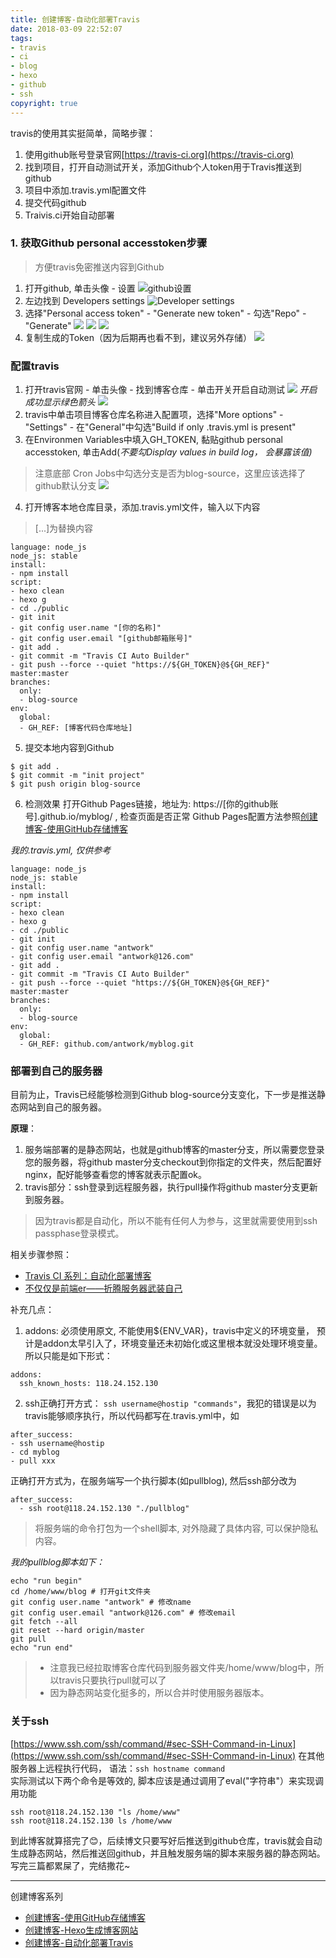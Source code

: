 ```yaml
---
title: 创建博客-自动化部署Travis
date: 2018-03-09 22:52:07
tags: 
- travis
- ci
- blog
- hexo
- github
- ssh
copyright: true
---
```


travis的使用其实挺简单，简略步骤：

1. 使用github账号登录官网[https://travis-ci.org](https://travis-ci.org)
2. 找到项目，打开自动测试开关，添加Github个人token用于Travis推送到github
3. 项目中添加.travis.yml配置文件
4. 提交代码github
5. Traivis.ci开始自动部署

### 1. 获取Github personal accesstoken步骤
> 方便travis免密推送内容到Github

1. 打开github, 单击头像 - 设置
![github设置](/blog/assets/githubblog/github_token0.png)
2. 左边找到 Developers settings
![Developer settings](/blog/assets/githubblog/github_token1.png)
3. 选择"Personal access token" - "Generate new token" - 勾选"Repo" - "Generate"
![](/blog/assets/githubblog/github_token2.png)
![](/blog/assets/githubblog/github_token3.png)
![](/blog/assets/githubblog/github_token4.png)
4. 复制生成的Token（因为后期再也看不到，建议另外存储）
![](/blog/assets/githubblog/github_token5.png)

### 配置travis
1. 打开travis官网 - 单击头像 - 找到博客仓库 - 单击开关开启自动测试
![](/blog/assets/githubblog/travis_0.png)
*开启成功显示绿色箭头*
![](/blog/assets/githubblog/travis1.png)
2. travis中单击项目博客仓库名称进入配置项，选择"More options" - "Settings" - 在"General"中勾选"Build if only .travis.yml is present"
3. 在Environmen Variables中填入GH_TOKEN, 黏贴github personal accesstoken, 单击Add(*不要勾Display values in build log， 会暴露该值)*
> 注意底部 Cron Jobs中勾选分支是否为blog-source，这里应该选择了github默认分支
![](/blog/assets/githubblog/travis_setting.png)

4. 打开博客本地仓库目录，添加.travis.yml文件，输入以下内容

> [...]为替换内容

```
language: node_js
node_js: stable
install:
- npm install
script:
- hexo clean
- hexo g
- cd ./public
- git init
- git config user.name "[你的名称]"
- git config user.email "[github邮箱账号]"
- git add .
- git commit -m "Travis CI Auto Builder"
- git push --force --quiet "https://${GH_TOKEN}@${GH_REF}" master:master
branches:
  only:
  - blog-source
env:
  global:
  - GH_REF: [博客代码仓库地址]

```
5. 提交本地内容到Github

```
$ git add .
$ git commit -m "init project"
$ git push origin blog-source
```
6. 检测效果
	打开Github Pages链接，地址为: https://[你的github账号].github.io/myblog/ , 检查页面是否正常
	Github Pages配置方法参照[创建博客-使用GitHub存储博客](/blog/2018/03/09/blog2/)
	 
*我的.travis.yml, 仅供参考*

```
language: node_js
node_js: stable
install:
- npm install
script:
- hexo clean
- hexo g
- cd ./public
- git init
- git config user.name "antwork"
- git config user.email "antwork@126.com"
- git add .
- git commit -m "Travis CI Auto Builder"
- git push --force --quiet "https://${GH_TOKEN}@${GH_REF}" master:master
branches:
  only:
  - blog-source
env:
  global:
  - GH_REF: github.com/antwork/myblog.git
```

### 部署到自己的服务器
目前为止，Travis已经能够检测到Github blog-source分支变化，下一步是推送静态网站到自己的服务器。

**原理**：

1. 服务端部署的是静态网站，也就是github博客的master分支，所以需要您登录您的服务器，将github master分支checkout到你指定的文件夹，然后配置好nginx，配好能够查看您的博客就表示配置ok。
2. travis部分：ssh登录到远程服务器，执行pull操作将github master分支更新到服务器。

>因为travis都是自动化，所以不能有任何人为参与，这里就需要使用到ssh passphase登录模式。

相关步骤参照： 

* [Travis CI 系列：自动化部署博客](https://segmentfault.com/a/1190000011218410)
* [不仅仅是前端er——折腾服务器武装自己](https://segmentfault.com/a/1190000013242438)

补充几点：

1. addons: 必须使用原文, 不能使用${ENV_VAR}，travis中定义的环境变量， 预计是addon太早引入了，环境变量还未初始化或这里根本就没处理环境变量。所以只能是如下形式：

```
addons:
  ssh_known_hosts: 118.24.152.130
```
	
2. ssh正确打开方式： `ssh username@hostip "commands"`，我犯的错误是以为travis能够顺序执行，所以代码都写在.travis.yml中，如

```
after_success:
- ssh username@hostip
- cd myblog
- pull xxx
```

正确打开方式为，在服务端写一个执行脚本(如pullblog), 然后ssh部分改为

```
after_success:
  - ssh root@118.24.152.130 "./pullblog"
```
>将服务端的命令打包为一个shell脚本, 对外隐藏了具体内容, 可以保护隐私内容。

*我的pullblog脚本如下：*

```
echo "run begin"
cd /home/www/blog # 打开git文件夹
git config user.name "antwork" # 修改name
git config user.email "antwork@126.com" # 修改email
git fetch --all
git reset --hard origin/master
git pull
echo "run end"
```
> * 注意我已经拉取博客仓库代码到服务器文件夹/home/www/blog中，所以travis只要执行pull就可以了	
> * 因为静态网站变化挺多的，所以合并时使用服务器版本。

### 关于ssh
[https://www.ssh.com/ssh/command/#sec-SSH-Command-in-Linux](https://www.ssh.com/ssh/command/#sec-SSH-Command-in-Linux) 
在其他服务器上远程执行代码， 语法：`ssh hostname command`		
实际测试以下两个命令是等效的, 脚本应该是通过调用了eval("字符串"）来实现调用功能

```shell
ssh root@118.24.152.130 "ls /home/www"
ssh root@118.24.152.130 ls /home/www
```

到此博客就算搭完了😊，后续博文只要写好后推送到github仓库，travis就会自动生成静态网站，然后推送回github，并且触发服务端的脚本来服务器的静态网站。写完三篇都累屎了，完结撒花~

---
创建博客系列

* [创建博客-使用GitHub存储博客](/blog/2018/03/09/blog2/)
* [创建博客-Hexo生成博客网站](/blog/2018/03/09/blog3/)
* [创建博客-自动化部署Travis](/blog/2018/03/09/blog4/)
